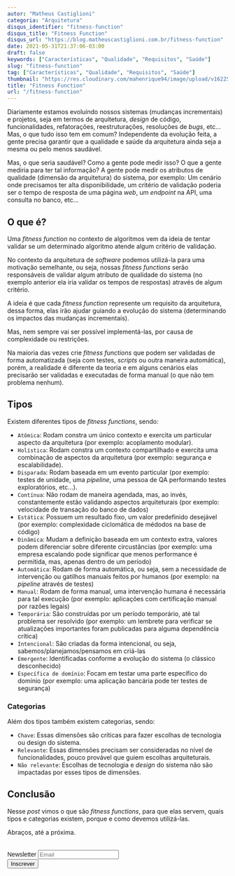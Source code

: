 ```yaml
---
autor: "Matheus Castiglioni"
categoria: "Arquitetura"
disqus_identifier: "fitness-function"
disqus_title: "Fitness Function"
disqus_url: "https://blog.matheuscastiglioni.com.br/fitness-function"
date: 2021-05-31T21:37:06-03:00
draft: false
keywords: ["Características", "Qualidade", "Requisitos", "Saúde"]
slug: "fitness-function"
tag: ["Características", "Qualidade", "Requisitos", "Saúde"]
thumbnail: "https://res.cloudinary.com/mahenrique94/image/upload/v1622508202/1904.i402.013..Web_development_isometric_concept_composition_1_xh6tuj.jpg"
title: "Fitness Function"
url: "/fitness-function"
---
```


Diariamente estamos evoluíndo nossos sistemas (mudanças incrementais) e projetos, seja em termos de arquitetura, _design_ de código, funcionalidades, refatorações, reestruturações, resoluções de _bugs_, etc... Mas, o que tudo isso tem em comum? Independente da evolução feita, a gente precisa garantir que a qualidade e saúde da arquitetura ainda seja a mesma ou pelo menos saudável.

Mas, o que seria saudável? Como a gente pode medir isso? O que a gente mediria para ter tal informação? A gente pode medir os atributos de qualidade (dimensão da arquitetura) do sistema, por exemplo: Um cenário onde precisamos ter alta disponibilidade, um critério de validação poderia ser o tempo de resposta de uma página _web_, um _endpoint_ na API, uma consulta no banco, etc...

## O que é?

Uma _fitness function_ no contexto de algoritmos vem da ideia de tentar validar se um determinado algoritmo atende algum critério de validação.

No contexto da arquitetura de _software_ podemos utilizá-la para uma motivação semelhante, ou seja, nossas _fitness functions_ serão responsáveis de validar algum atributo de qualidade do sistema (no exemplo anterior ela iria validar os tempos de respostas) através de algum critério.

A ideia é que cada _fitness function_ represente um requisito da arquitetura, dessa forma, elas irão ajudar guiando a evolução do sistema (determinando os impactos das mudanças incrementais).

Mas, nem sempre vai ser possível implementá-las, por causa de complexidade ou restrições.

Na maioria das vezes crie _fitness functions_ que podem ser validadas de forma automatizada (seja com testes, _scripts_ ou outra maneira automática), porém, a realidade é diferente da teoria e em alguns cenários elas precisarão ser validadas e executadas de forma manual (o que não tem problema nenhum).

## Tipos

Existem diferentes tipos de _fitness functions_, sendo:

- `Atômica`: Rodam constra um único contexto e exercita um particular aspecto da arquitetura (por exemplo: acoplamento modular).
- `Holística`: Rodam constra um contexto compartilhado e exercita uma combinação de aspectos da arquitetura (por exemplo: segurança e escalabilidade).
- `Disparada`: Rodam baseada em um evento particular (por exemplo: testes de unidade, uma _pipeline_, uma pessoa de QA performando testes exploratórios, etc...).
- `Contínua`: Não rodam de maneira agendada, mas, ao invés, constantemente estão validando aspectos arquiteturais (por exemplo: velocidade de transação do  banco de dados)
- `Estática`: Possuem um resultado fixo, um valor predefinido desejável (por exemplo: complexidade ciclomática de médodos na base de código)
- `Dinâmica`: Mudam a definição baseada em um contexto extra, valores podem diferenciar sobre diferente circustâncias (por exemplo: uma empresa escalando pode significar que menos performance é permitida, mas, apenas dentro de um período)
- `Automática`: Rodam de forma automática, ou seja, sem a necessidade de intervenção ou gatilhos manuais feitos por humanos (por exemplo: na _pipeline_ através de testes)
- `Manual`: Rodam de forma manual, uma intervenção humana é necessária para tal execução (por exemplo: aplicações com certificação manual por razões legais)
- `Temporária`: São construídas por um período temporário, até tal problema ser resolvido (por exemplo: um lembrete para verificar se atualizações importantes foram publicadas para alguma dependência crítica)
- `Intencional`: São criadas da forma intencional, ou seja, sabemos/planejamos/pensamos em criá-las
- `Emergente`: Identificadas conforme a evolução do sistema (o clássico desconhecido)
- `Específica de domínio`: Focam em testar uma parte específico do domínio (por exemplo: uma aplicação bancária pode ter testes de segurança)

### Categorias

Além dos tipos também existem categorias, sendo:

- `Chave`: Essas dimensões são críticas para fazer escolhas de tecnologia ou design do sistema.
- `Relevante`: Essas dimensões precisam ser consideradas no nível de funcionalidades, pouco provável que guiem escolhas arquiteturais.
- `Não relevante`: Escolhas de tecnologia e _design_ do sistema não são impactadas por esses tipos de dimensões.

## Conclusão

Nesse *post* vimos o que são _fitness functions_, para que elas servem, quais tipos e categorias existem, porque e como devemos utilizá-las.

Abraços, até a próxima.

<!-- Begin Mailchimp Signup Form -->
<link href="//cdn-images.mailchimp.com/embedcode/horizontal-slim-10_7.css" rel="stylesheet" type="text/css">
<style type="text/css">
	#mc_embed_signup{clear:left; font:14px Helvetica,Arial,sans-serif; width:100%;margin-top: 2rem;}
</style>
<div id="mc_embed_signup">
<form action="https://matheuscastiglioni.us12.list-manage.com/subscribe/post?u=5a8a2e7202680f2d5098f12bc&amp;id=6ede898886" method="post" id="mc-embedded-subscribe-form" name="mc-embedded-subscribe-form" class="validate" target="_blank" novalidate>
    <div id="mc_embed_signup_scroll">
	<label for="mce-EMAIL">Newsletter</label>
	<input type="email" value="" name="EMAIL" class="email" id="mce-EMAIL" placeholder="Email" required>
    <div style="position: absolute; left: -5000px;" aria-hidden="true"><input type="text" name="b_5a8a2e7202680f2d5098f12bc_6ede898886" tabindex="-1" value=""></div>
    <div class="clear"><input type="submit" value="Inscrever" name="subscribe" id="mc-embedded-subscribe" class="button"></div></div>
</form>
</div>
<!--End mc_embed_signup-->
